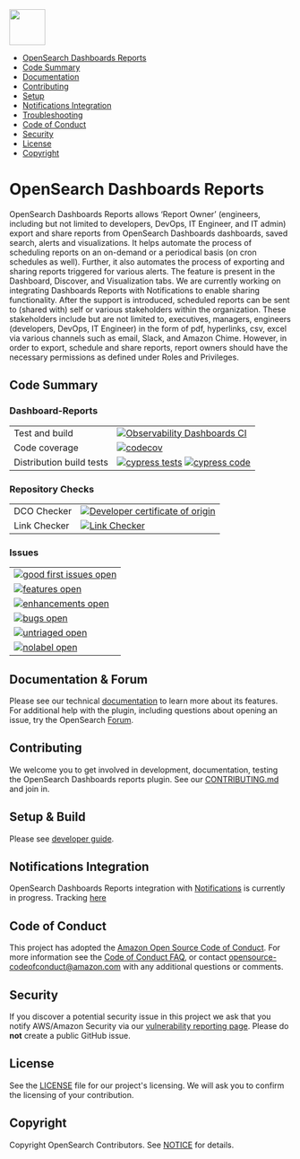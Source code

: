 <img src="https://opensearch.org/assets/img/opensearch-logo-themed.svg" height="64px">

- [OpenSearch Dashboards Reports](#opensearch-dashboards-reporting)
- [Code Summary](#code-summary)
- [Documentation](#documentation)
- [Contributing](#contributing)
- [Setup](#setup-&-build)
- [Notifications Integration](#notifications-integration)
- [Troubleshooting](#troubleshooting)
- [Code of Conduct](#code-of-conduct)
- [Security](#security)
- [License](#license)
- [Copyright](#copyright)

# OpenSearch Dashboards Reports

OpenSearch Dashboards Reports allows ‘Report Owner’ (engineers, including but not limited to developers, DevOps, IT Engineer, and IT admin) export and share reports from OpenSearch Dashboards dashboards, saved search, alerts and visualizations. It helps automate the process of scheduling reports on an on-demand or a periodical basis (on cron schedules as well). Further, it also automates the process of exporting and sharing reports triggered for various alerts. The feature is present in the Dashboard, Discover, and Visualization tabs. We are currently working on integrating Dashboards Reports with Notifications to enable sharing functionality. After the support is introduced, scheduled reports can be sent to (shared with) self or various stakeholders within the organization. These stakeholders include but are not limited to, executives, managers, engineers (developers, DevOps, IT Engineer) in the form of pdf, hyperlinks, csv, excel via various channels such as email, Slack, and Amazon Chime. However, in order to export, schedule and share reports, report owners should have the necessary permissions as defined under Roles and Privileges.

## Code Summary

### Dashboard-Reports

|                          |                                                                                                                    |
| ------------------------ | ------------------------------------------------------------------------------------------------------------------ |
| Test and build           | [![Observability Dashboards CI][dashboard-reports-build-badge]][dashboard-reports-build-link]                      |
| Code coverage            | [![codecov][dashboard-reports-codecov-badge]][codecov-link]                                                        |
| Distribution build tests | [![cypress tests][cypress-test-badge]][cypress-test-link] [![cypress code][cypress-code-badge]][cypress-code-link] |

### Repository Checks

|              |                                                                 |
| ------------ | --------------------------------------------------------------- |
| DCO Checker  | [![Developer certificate of origin][dco-badge]][dco-badge-link] |
| Link Checker | [![Link Checker][link-check-badge]][link-check-link]            |

### Issues

|                                                                |
| -------------------------------------------------------------- |
| [![good first issues open][good-first-badge]][good-first-link] |
| [![features open][feature-badge]][feature-link]                |
| [![enhancements open][enhancement-badge]][enhancement-link]    |
| [![bugs open][bug-badge]][bug-link]                            |
| [![untriaged open][untriaged-badge]][untriaged-link]           |
| [![nolabel open][nolabel-badge]][nolabel-link]                 |

[dco-badge]: https://github.com/opensearch-project/dashboards-reporting/actions/workflows/dco.yml/badge.svg
[dco-badge-link]: https://github.com/opensearch-project/dashboards-reporting/actions/workflows/dco.yml
[link-check-badge]: https://github.com/opensearch-project/dashboards-reporting/actions/workflows/link-checker.yml/badge.svg
[link-check-link]: https://github.com/opensearch-project/dashboards-reporting/actions/workflows/link-checker.yml
[dashboard-reports-build-badge]: https://github.com/opensearch-project/dashboards-reporting/actions/workflows/dashboards-reports-test-and-build-workflow.yml/badge.svg
[dashboard-reports-build-link]: https://github.com/opensearch-project/dashboards-reporting/actions/workflows/dashboards-reports-test-and-build-workflow.yml
[dashboard-reports-codecov-badge]: https://codecov.io/gh/opensearch-project/dashboards-reporting/branch/main/graphs/badge.svg?flag=dashboards-reporting
[codecov-link]: https://codecov.io/gh/opensearch-project/dashboards-reporting
[cypress-test-badge]: https://img.shields.io/badge/Cypress%20tests-in%20progress-yellow
[cypress-test-link]: https://github.com/opensearch-project/opensearch-build/issues/1124
[cypress-code-badge]: https://img.shields.io/badge/Cypress%20code-blue
[cypress-code-link]: https://github.com/opensearch-project/dashboards-reporting/tree/main/dashboards-reporting/.cypress/integration
[bwc-tests-badge]: https://img.shields.io/badge/BWC%20tests-in%20progress-yellow
[bwc-tests-link]: https://github.com/opensearch-project/dashboards-reporting/pull/244/files
[good-first-badge]: https://img.shields.io/github/issues/opensearch-project/dashboards-reporting/good%20first%20issue.svg
[good-first-link]: https://github.com/opensearch-project/dashboards-reporting/issues?q=is%3Aopen+is%3Aissue+label%3A%22good+first+issue%22+
[feature-badge]: https://img.shields.io/github/issues/opensearch-project/dashboards-reporting/feature%20request.svg
[feature-link]: https://github.com/opensearch-project/dashboards-reporting/issues?q=is%3Aopen+is%3Aissue+label%3A%22feature+request%22+
[bug-badge]: https://img.shields.io/github/issues/opensearch-project/dashboards-reporting/bug.svg
[bug-link]: https://github.com/opensearch-project/dashboards-reporting/issues?q=is%3Aopen+is%3Aissue+label%3Abug+
[enhancement-badge]: https://img.shields.io/github/issues/opensearch-project/dashboards-reporting/enhancement.svg
[enhancement-link]: https://github.com/opensearch-project/dashboards-reporting/issues?q=is%3Aopen+is%3Aissue+label%3Aenhancement+
[untriaged-badge]: https://img.shields.io/github/issues/opensearch-project/dashboards-reporting/untriaged.svg
[untriaged-link]: https://github.com/opensearch-project/dashboards-reporting/issues?q=is%3Aopen+is%3Aissue+label%3Auntriaged+
[nolabel-badge]: https://img.shields.io/github/issues-search/opensearch-project/dashboards-reporting?color=yellow&label=no%20label%20issues&query=is%3Aopen%20is%3Aissue%20no%3Alabel
[nolabel-link]: https://github.com/opensearch-project/dashboards-reporting/issues?q=is%3Aopen+is%3Aissue+no%3Alabel+

## Documentation & Forum

Please see our technical [documentation](https://opensearch.org/docs/dashboards/reporting/) to learn more about its features. For additional help with the plugin, including questions about opening an issue, try the OpenSearch [Forum](https://forum.opensearch.org/c/opensearch-dashboards/reports/51).

## Contributing

We welcome you to get involved in development, documentation, testing the OpenSearch Dashboards reports plugin. See our [CONTRIBUTING.md](./CONTRIBUTING.md) and join in.

## Setup & Build

Please see [developer guide](DEVELOPER_GUIDE.md).

## Notifications Integration

OpenSearch Dashboards Reports integration with [Notifications](https://github.com/opensearch-project/notifications) is currently in progress. Tracking [here](https://github.com/opensearch-project/dashboards-reports/issues/72)

## Code of Conduct

This project has adopted the [Amazon Open Source Code of Conduct](CODE_OF_CONDUCT.md). For more information see the [Code of Conduct FAQ](https://aws.github.io/code-of-conduct-faq), or contact [opensource-codeofconduct@amazon.com](mailto:opensource-codeofconduct@amazon.com) with any additional questions or comments.

## Security

If you discover a potential security issue in this project we ask that you notify AWS/Amazon Security via our [vulnerability reporting page](http://aws.amazon.com/security/vulnerability-reporting/). Please do **not** create a public GitHub issue.

## License

See the [LICENSE](./LICENSE) file for our project's licensing. We will ask you to confirm the licensing of your contribution.

## Copyright

Copyright OpenSearch Contributors. See [NOTICE](NOTICE.txt) for details.